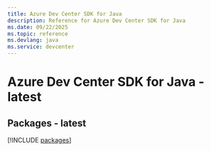 ```yaml
---
title: Azure Dev Center SDK for Java
description: Reference for Azure Dev Center SDK for Java
ms.date: 09/22/2025
ms.topic: reference
ms.devlang: java
ms.service: devcenter
---
```

# Azure Dev Center SDK for Java - latest
## Packages - latest
[!INCLUDE [packages](dev-center-index.md)]